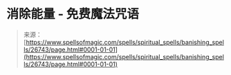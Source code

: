 <!--yml

category: 未分类

date: 2024-06-12 19:15:08

-->

# 消除能量 - 免费魔法咒语

> 来源：[https://www.spellsofmagic.com/spells/spiritual_spells/banishing_spells/26743/page.html#0001-01-01](https://www.spellsofmagic.com/spells/spiritual_spells/banishing_spells/26743/page.html#0001-01-01)
